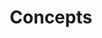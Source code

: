 ---
title: Concepts
description: Learn the basic concepts of Pachyderm in this glossary.
author:
tags:
categories:
series:
date:
weight: 4
layout: glossary
---